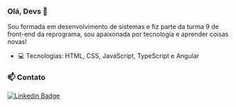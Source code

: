 ### Olá, Devs 👋

 
Sou formada em desenvolvimento de sistemas e fiz parte da turma 9 de front-end da reprograma, sou apaixonada por tecnologia e aprender coisas novas!

- :computer: Tecnologias: HTML, CSS, JavaScript, TypeScript e Angular

### 📫 Contato
 [![Linkedin Badge](https://img.shields.io/badge/-linkedIn-blue?style=flat-square&logo=Linkedin&logoColor=white&link=https://www.linkedin.com/in/tanejasaksham/)](https://www.linkedin.com/in/natalialuizads/)
